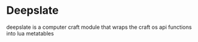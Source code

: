 # Deepslate
deepslate is a computer craft module that wraps the craft os api functions into lua metatables
